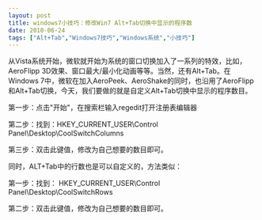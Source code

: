 ```yaml
---
layout: post
title: windows7小技巧：修改Win7 Alt+Tab切换中显示的程序数		
date: 2010-06-24
tags: ["Alt+Tab","Windows7技巧","Windows系统","小技巧"]
---
```


从Vista系统开始，微软就开始为系统的窗口切换加入了一系列的特效，比如，AeroFlipp 3D效果、窗口最大/最小化动画等等。当然，还有Alt+Tab。在Windows 7中，微软在加入AeroPeek、AeroShake的同时，也沿用了AeroFlipp和Alt+Tab切换，今天，我们要做的就是自定义Alt+Tab切换中显示的程序数目。

第一步：点击"开始"，在搜索栏输入regedit打开注册表编辑器

第二步：找到：HKEY_CURRENT_USER\Control Panel\Desktop\CoolSwitchColumns

第三步：双击此键值，修改为自己想要的数目即可。

同时，ALT+Tab中的行数也是可以自定义的，方法类似：

第一步：找到：
HKEY_CURRENT_USER\Control Panel\Desktop\CoolSwitchRows

第二步：双击此键值，修改为自己想要的数目即可。		